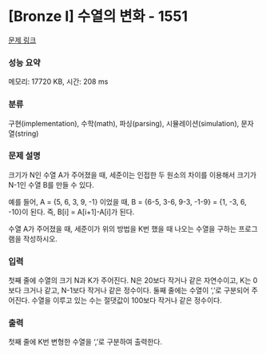 # [Bronze I] 수열의 변화 - 1551 

[문제 링크](https://www.acmicpc.net/problem/1551) 

### 성능 요약

메모리: 17720 KB, 시간: 208 ms

### 분류

구현(implementation), 수학(math), 파싱(parsing), 시뮬레이션(simulation), 문자열(string)

### 문제 설명

<p>크기가 N인 수열 A가 주어졌을 때, 세준이는 인접한 두 원소의 차이를 이용해서 크기가 N-1인 수열 B를 만들 수 있다.</p>

<p>예를 들어, A = {5, 6, 3, 9, -1} 이었을 때, B = {6-5, 3-6, 9-3, -1-9} = {1, -3, 6, -10}이 된다. 즉, B[i] = A[i+1]-A[i]가 된다.</p>

<p>수열 A가 주어졌을 때, 세준이가 위의 방법을 K번 했을 때 나오는 수열을 구하는 프로그램을 작성하시오.</p>

### 입력 

 <p>첫째 줄에 수열의 크기 N과 K가 주어진다. N은 20보다 작거나 같은 자연수이고, K는 0보다 크거나 같고, N-1보다 작거나 같은 정수이다. 둘째 줄에는 수열이 ‘,’로 구분되어 주어진다. 수열을 이루고 있는 수는 절댓값이 100보다 작거나 같은 정수이다.</p>

### 출력 

 <p>첫째 줄에 K번 변형한 수열을 ‘,’로 구분하여 출력한다.</p>

